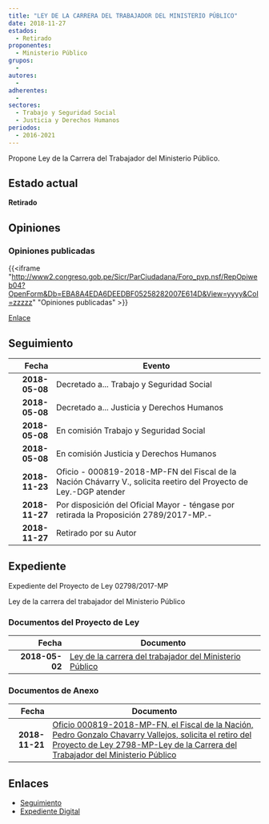 ```yaml
---
title: "LEY DE LA CARRERA DEL TRABAJADOR DEL MINISTERIO PÚBLICO"
date: 2018-11-27
estados: 
  - Retirado
proponentes: 
  - Ministerio Público
grupos: 
  - 
autores: 
  - 
adherentes: 
  - 
sectores: 
  - Trabajo y Seguridad Social
  - Justicia y Derechos Humanos
periodos: 
  - 2016-2021
---
```


Propone Ley de la Carrera del Trabajador del Ministerio Público.


## Estado actual

**Retirado**

## Opiniones

### Opiniones publicadas

{{<iframe "http://www2.congreso.gob.pe/Sicr/ParCiudadana/Foro_pvp.nsf/RepOpiweb04?OpenForm&Db=EBA8A4EDA6DEEDBF05258282007E614D&View=yyyy&Col=zzzzz" "Opiniones publicadas" >}}

[Enlace](http://www2.congreso.gob.pe/Sicr/ParCiudadana/Foro_pvp.nsf/RepOpiweb04?OpenForm&Db=EBA8A4EDA6DEEDBF05258282007E614D&View=yyyy&Col=zzzzz)

## Seguimiento

| Fecha | Evento |
|------:|--------|
| **2018-05-08** | Decretado a... Trabajo y Seguridad Social|
| **2018-05-08** | Decretado a... Justicia y Derechos Humanos|
| **2018-05-08** | En comisión Trabajo y Seguridad Social|
| **2018-05-08** | En comisión Justicia y Derechos Humanos|
| **2018-11-23** | Oficio - 000819-2018-MP-FN del Fiscal de la Nación Chávarry V., solicita reetiro del Proyecto de Ley.-DGP atender|
| **2018-11-27** | Por disposición del Oficial Mayor - téngase por retirada la Proposición 2789/2017-MP.-|
| **2018-11-27** | Retirado por su Autor|


## Expediente

Expediente del Proyecto de Ley 02798/2017-MP

Ley de la carrera del trabajador del Ministerio Público


### Documentos del Proyecto de Ley

| Fecha | Documento |
|------:|--------|
| **2018-05-02** | [Ley de la carrera del trabajador del Ministerio Público](http://www.leyes.congreso.gob.pe/Documentos/2016_2021/Proyectos_de_Ley_y_de_Resoluciones_Legislativas/PL0279820180502.pdf) |

### Documentos de Anexo

| Fecha | Documento |
|------:|--------|
| **2018-11-21** | [Oficio 000819-2018-MP-FN, el Fiscal de la Nación, Pedro Gonzalo Chavarry Vallejos, solicita el retiro del Proyecto de Ley 2798-MP-Ley de la Carrera del Trabajador del Ministerio Público](http://www.leyes.congreso.gob.pe/Documentos/2016_2021/Retiro_de_Proyecto/OFICIO-000819-2018-MP-FN.PDF) |

## Enlaces 

- [Seguimiento](http://www2.congreso.gob.pe/Sicr/TraDocEstProc/CLProLey2016.nsf/f7fff46988ca05b1052578e100829cc7/018e605916bbddf005258282007c30f5?OpenDocument)
- [Expediente Digital](http://www2.congreso.gob.pe/Sicr/TraDocEstProc/CLProLey2016.nsf/f7fff46988ca05b1052578e100829cc7/018e605916bbddf005258282007c30f5?OpenDocument&Click=05257FB7005EB655.eb71d0cf91d8294e05256cdf006b5706/$Body/0.1C6C)
